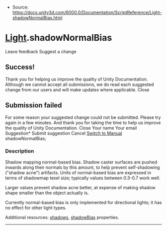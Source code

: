 * Source: https://docs.unity3d.com/6000.0/Documentation/ScriptReference/Light-shadowNormalBias.html

#  [Light](https://docs.unity3d.com/6000.0/Documentation/ScriptReference/Light.html).shadowNormalBias
Leave feedback
Suggest a change
## Success!
Thank you for helping us improve the quality of Unity Documentation. Although we cannot accept all submissions, we do read each suggested change from our users and will make updates where applicable.
Close
## Submission failed
For some reason your suggested change could not be submitted. Please <a>try again</a> in a few minutes. And thank you for taking the time to help us improve the quality of Unity Documentation.
Close
Your name Your email Suggestion* Submit suggestion
Cancel
[Switch to Manual](https://docs.unity3d.com/6000.0/Documentation/Manual/class-Light.html "Go to Light Component in the Manual")
shadowNormalBias; 
### Description
Shadow mapping normal-based bias.
Shadow caster surfaces are pushed inwards along their normals by this amount, to help prevent self-shadowing ("shadow acne") artifacts. Units of normal-based bias are expressed in terms of shadowmap texel size; typically values between 0.3-0.7 work well.  
  
Larger values prevent shadow acne better, at expense of making shadow shape smaller than the object actually is.  
  
Currently normal-based bias is only implemented for directional lights; it has no effect for other light types.  
  
Additional resources: [shadows](https://docs.unity3d.com/6000.0/Documentation/ScriptReference/Light-shadows.html), [shadowBias](https://docs.unity3d.com/6000.0/Documentation/ScriptReference/Light-shadowBias.html) properties.
* * *
